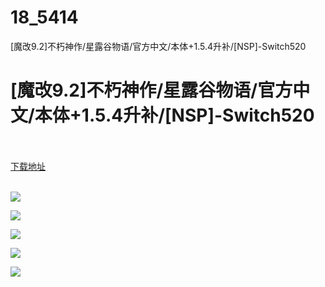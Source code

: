 # 18_5414
[魔改9.2]不朽神作/星露谷物语/官方中文/本体+1.5.4升补/[NSP]-Switch520
# [魔改9.2]不朽神作/星露谷物语/官方中文/本体+1.5.4升补/[NSP]-Switch520
 <br/></br>
[下载地址](https://www.switch520.cc/article/5414 "下载地址")
<br/></br>

<p><strong><img src="https://ae01.alicdn.com/kf/Uc1065b83e7104d7ba40740d61130d706O.jpg"></strong></p>
<p><strong><img src="https://ae01.alicdn.com/kf/U537a42d22234477c969a0cef9dbfac36w.jpg"></strong></p>
<p><strong><img src="https://ae01.alicdn.com/kf/U2e493a8f2b5040549393952265eeb7a3a.jpg"></strong></p>
<p><strong><img src="https://ae01.alicdn.com/kf/U8994de6ea0c14101813a0ec7ca440d8dh.jpg"></strong></p>
<p><strong><img src="https://ae01.alicdn.com/kf/Ufe42e66764904d60809dda30c19e3476H.jpg"></strong></p>
<p><strong>&nbsp;</strong></p>
<p><strong>&nbsp;</strong></p>
<p><strong>&nbsp;</strong></p>
